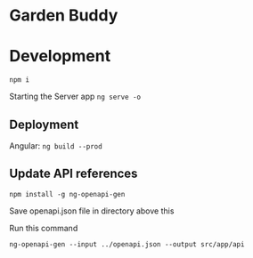 # Garden Buddy

# Development
`npm i`

Starting the Server app
`ng serve -o`

## Deployment

Angular:
`ng build --prod`

## Update API references

`npm install -g ng-openapi-gen`

Save openapi.json file in directory above this

Run this command

`ng-openapi-gen --input ../openapi.json --output src/app/api`